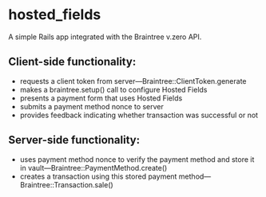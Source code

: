 # hosted_fields

A simple Rails app integrated with the Braintree v.zero API.

## Client-side functionality:

- requests a client token from server—Braintree::ClientToken.generate
- makes a braintree.setup() call to configure Hosted Fields
- presents a payment form that uses Hosted Fields
- submits a payment method nonce to server
- provides feedback indicating whether transaction was successful or not

## Server-side functionality:

- uses payment method nonce to verify the payment method and store it in vault—Braintree::PaymentMethod.create()
- creates a transaction using this stored payment method—Braintree::Transaction.sale()
